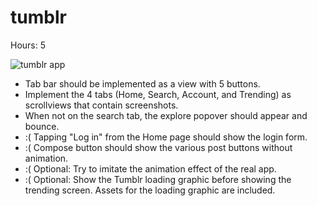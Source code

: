 tumblr
======

Hours: 5

<img src="http://mattmitchellcreative.com/other/ios/facebook/tumblr.gif" alt="tumblr app">

- Tab bar should be implemented as a view with 5 buttons.
- Implement the 4 tabs (Home, Search, Account, and Trending) as scrollviews that contain screenshots.
- When not on the search tab, the explore popover should appear and bounce.
- :( Tapping "Log in" from the Home page should show the login form.
- :( Compose button should show the various post buttons without animation.
- :( Optional: Try to imitate the animation effect of the real app.
- :( Optional: Show the Tumblr loading graphic before showing the trending screen. Assets for the loading graphic are included.
